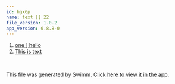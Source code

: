 ```yaml
---
id: hgx6p
name: text [] 22
file_version: 1.0.2
app_version: 0.8.8-0
---
```


<!-- Steps - Do not remove this comment -->
1. [one \] hello](hello.tkloe.sw.md)
2. [This is text](this-is-text.ltl9l.sw.md)


<br/>

This file was generated by Swimm. [Click here to view it in the app](https://swimm-web-app.web.app/repos/ls4DA2fLasmQuEbT4ipw/docs/hgx6p).
